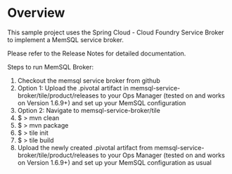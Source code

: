 
# Overview

This sample project uses the Spring Cloud - Cloud Foundry Service Broker to implement a MemSQL service broker.

Please refer to the Release Notes for detailed documentation.

Steps to run MemSQL Broker:

1. Checkout the memsql service broker from github
2. Option 1: Upload the .pivotal artifact in memsql-service-broker/tile/product/releases to your Ops Manager (tested on and works on Version 1.6.9+) and set up your MemSQL configuration
3. Option 2: Navigate to memsql-service-broker/tile
4. $ > mvn clean
5. $ > mvn package
6. $ > tile init
7. $ > tile build
8. Upload the newly created .pivotal artifact from memsql-service-broker/tile/product/releases to your Ops Manager (tested on and works on Version 1.6.9+) and set up your MemSQL configuration as usual



